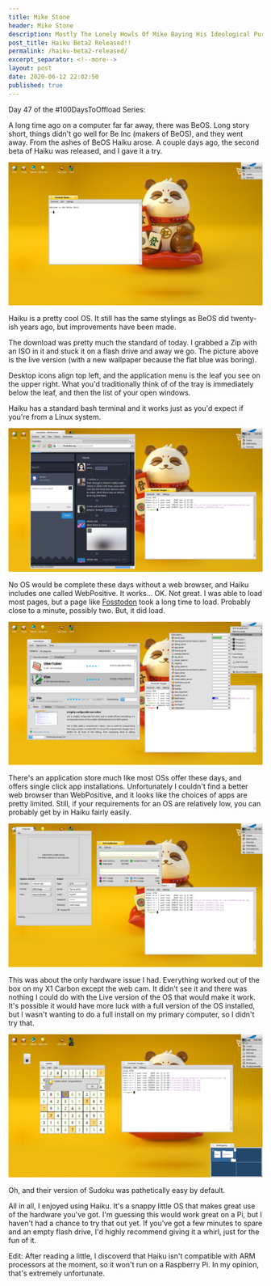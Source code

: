 ```yaml
---
title: Mike Stone
header: Mike Stone
description: Mostly The Lonely Howls Of Mike Baying His Ideological Purity At The Moon
post_title: Haiku Beta2 Released!!
permalink: /haiku-beta2-released/
excerpt_separator: <!--more-->
layout: post
date: 2020-06-12 22:02:50
published: true
---
```



Day 47 of the #100DaysToOffload Series:

A long time ago on a computer far far away, there was BeOS. Long story short, things didn't go well for Be Inc (makers of BeOS), and they went away. From the ashes of BeOS Haiku arose. A couple days ago, the second beta of Haiku was released, and I gave it a try.

<!--more-->

![](/assets/images/MD3eVIW.png)

Haiku is a pretty cool OS. It still has the same stylings as BeOS did twenty-ish years ago, but improvements have been made. 

The download was pretty much the standard of today. I grabbed a Zip with an ISO in it and stuck it on a flash drive and away we go. The picture above is the live version (with a new wallpaper because the flat blue was boring). 

Desktop icons align top left, and the application menu is the leaf you see on the upper right. What you'd traditionally think of of the tray is immediately below the leaf, and then the list of your open windows.

Haiku has a standard bash terminal and it works just as you'd expect if you're from a Linux system. 

![](/assets/images/1v3VV92.png)

No OS would be complete these days without a web browser, and Haiku includes one called WebPositive. It works... OK. Not great. I was able to load most pages, but a page like [Fosstodon](https://fosstodon.org) took a long time to load. Probably close to a minute, possibly two. But, it did load.

![](/assets/images/bQLMY2e.png)

There's an application store much like most OSs offer these days, and offers single click app installations. Unfortunately I couldn't find a better web browser than WebPositive, and it looks like the choices of apps are pretty limited. Still, if your requirements for an OS are relatively low, you can probably get by in Haiku fairly easily.

![](/assets/images/j8poJVI.png)

This was about the only hardware issue I had. Everything worked out of the box on my X1 Carbon except the web cam. It didn't see it and there was nothing I could do with the Live version of the OS that would make it work. It's possible it would have more luck with a full version of the OS installed, but I wasn't wanting to do a full install on my primary computer, so I didn't try that.

![](/assets/images/BYZk1dT.png)

Oh, and their version of Sudoku was pathetically easy by default.

All in all, I enjoyed using Haiku. It's a snappy little OS that makes great use of the hardware you've got. I'm guessing this would work great on a Pi, but I haven't had a chance to try that out yet. If you've got a few minutes to spare and an empty flash drive, I'd highly recommend giving it a whirl, just for the fun of it.

Edit: After reading a little, I discoverd that Haiku isn't compatible with ARM processors at the moment, so it won't run on a Raspberry Pi. In my opinion, that's extremely unfortunate.

